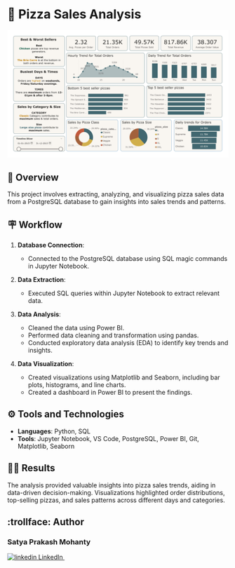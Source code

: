 # :pizza: Pizza Sales Analysis

![Power BI Dashboard](Pizza_sales_analysis.jpg)

## :seedling: Overview
This project involves extracting, analyzing, and visualizing pizza sales data from a PostgreSQL database to gain insights into sales trends and patterns.

## :placard: Workflow
1. **Database Connection**:
   - Connected to the PostgreSQL database using SQL magic commands in Jupyter Notebook.

2. **Data Extraction**:
   - Executed SQL queries within Jupyter Notebook to extract relevant data.

3. **Data Analysis**:
   - Cleaned the data using Power BI.
   - Performed data cleaning and transformation using pandas.
   - Conducted exploratory data analysis (EDA) to identify key trends and insights.

4. **Data Visualization**:
   - Created visualizations using Matplotlib and Seaborn, including bar plots, histograms, and line charts.
   - Created a dashboard in Power BI to present the findings.

## :gear: Tools and Technologies
- **Languages**: Python, SQL
- **Tools**: Jupyter Notebook, VS Code, PostgreSQL, Power BI, Git, Matplotlib, Seaborn

## :man_shrugging: Results
The analysis provided valuable insights into pizza sales trends, aiding in data-driven decision-making. Visualizations highlighted order distributions, top-selling pizzas, and sales patterns across different days and categories.

## :trollface: Author
### Satya Prakash Mohanty
<p>
  <a href="https://www.linkedin.com/in/satya04/[removed]" rel="nofollow noreferrer">
    <img src="https://i.sstatic.net/gVE0j.png" alt="linkedin"> LinkedIn
  </a> &nbsp; 
</p>
